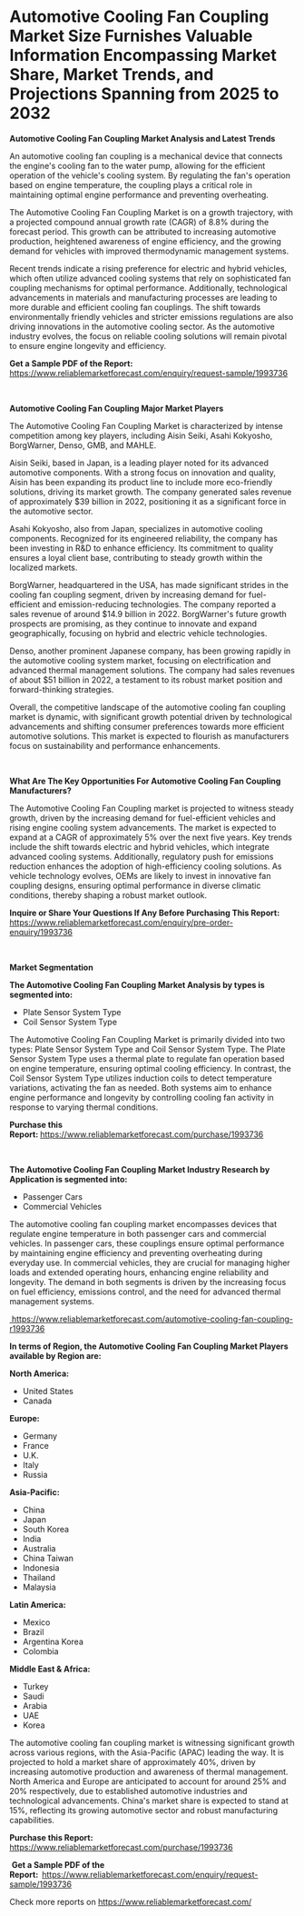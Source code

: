 <p><h1>Automotive Cooling Fan Coupling Market Size Furnishes Valuable Information Encompassing Market Share, Market Trends, and Projections Spanning from 2025 to 2032</h1></p><p><strong>Automotive Cooling Fan Coupling Market Analysis and Latest Trends</strong></p>
<p><p>An automotive cooling fan coupling is a mechanical device that connects the engine's cooling fan to the water pump, allowing for the efficient operation of the vehicle's cooling system. By regulating the fan's operation based on engine temperature, the coupling plays a critical role in maintaining optimal engine performance and preventing overheating.</p><p>The Automotive Cooling Fan Coupling Market is on a growth trajectory, with a projected compound annual growth rate (CAGR) of 8.8% during the forecast period. This growth can be attributed to increasing automotive production, heightened awareness of engine efficiency, and the growing demand for vehicles with improved thermodynamic management systems. </p><p>Recent trends indicate a rising preference for electric and hybrid vehicles, which often utilize advanced cooling systems that rely on sophisticated fan coupling mechanisms for optimal performance. Additionally, technological advancements in materials and manufacturing processes are leading to more durable and efficient cooling fan couplings. The shift towards environmentally friendly vehicles and stricter emissions regulations are also driving innovations in the automotive cooling sector. As the automotive industry evolves, the focus on reliable cooling solutions will remain pivotal to ensure engine longevity and efficiency.</p></p>
<p><strong>Get a Sample PDF of the Report:&nbsp;</strong> <a href="https://www.reliablemarketforecast.com/enquiry/request-sample/1993736?utm_campaign=1144&utm_medium=2&utm_source=Github&utm_content=ia&utm_term=15012025&utm_id=automotive-cooling-fan-coupling">https://www.reliablemarketforecast.com/enquiry/request-sample/1993736</a></p>
<p>&nbsp;</p>
<p><strong>Automotive Cooling Fan Coupling Major Market Players</strong></p>
<p><p>The Automotive Cooling Fan Coupling Market is characterized by intense competition among key players, including Aisin Seiki, Asahi Kokyosho, BorgWarner, Denso, GMB, and MAHLE. </p><p>Aisin Seiki, based in Japan, is a leading player noted for its advanced automotive components. With a strong focus on innovation and quality, Aisin has been expanding its product line to include more eco-friendly solutions, driving its market growth. The company generated sales revenue of approximately $39 billion in 2022, positioning it as a significant force in the automotive sector.</p><p>Asahi Kokyosho, also from Japan, specializes in automotive cooling components. Recognized for its engineered reliability, the company has been investing in R&D to enhance efficiency. Its commitment to quality ensures a loyal client base, contributing to steady growth within the localized markets.</p><p>BorgWarner, headquartered in the USA, has made significant strides in the cooling fan coupling segment, driven by increasing demand for fuel-efficient and emission-reducing technologies. The company reported a sales revenue of around $14.9 billion in 2022. BorgWarner's future growth prospects are promising, as they continue to innovate and expand geographically, focusing on hybrid and electric vehicle technologies.</p><p>Denso, another prominent Japanese company, has been growing rapidly in the automotive cooling system market, focusing on electrification and advanced thermal management solutions. The company had sales revenues of about $51 billion in 2022, a testament to its robust market position and forward-thinking strategies.</p><p>Overall, the competitive landscape of the automotive cooling fan coupling market is dynamic, with significant growth potential driven by technological advancements and shifting consumer preferences towards more efficient automotive solutions. This market is expected to flourish as manufacturers focus on sustainability and performance enhancements.</p></p>
<p>&nbsp;</p>
<p><strong>What Are The Key Opportunities For Automotive Cooling Fan Coupling Manufacturers?</strong></p>
<p><p>The Automotive Cooling Fan Coupling market is projected to witness steady growth, driven by the increasing demand for fuel-efficient vehicles and rising engine cooling system advancements. The market is expected to expand at a CAGR of approximately 5% over the next five years. Key trends include the shift towards electric and hybrid vehicles, which integrate advanced cooling systems. Additionally, regulatory push for emissions reduction enhances the adoption of high-efficiency cooling solutions. As vehicle technology evolves, OEMs are likely to invest in innovative fan coupling designs, ensuring optimal performance in diverse climatic conditions, thereby shaping a robust market outlook.</p></p>
<p><strong>Inquire or Share Your Questions If Any Before Purchasing This Report:</strong> <a href="https://www.reliablemarketforecast.com/enquiry/pre-order-enquiry/1993736?utm_campaign=1144&utm_medium=2&utm_source=Github&utm_content=ia&utm_term=15012025&utm_id=automotive-cooling-fan-coupling">https://www.reliablemarketforecast.com/enquiry/pre-order-enquiry/1993736</a></p>
<p>&nbsp;</p>
<p><strong>Market Segmentation</strong></p>
<p><strong>The Automotive Cooling Fan Coupling Market Analysis by types is segmented into:</strong></p>
<p><ul><li>Plate Sensor System Type</li><li>Coil Sensor System Type</li></ul></p>
<p><p>The Automotive Cooling Fan Coupling Market is primarily divided into two types: Plate Sensor System Type and Coil Sensor System Type. The Plate Sensor System Type uses a thermal plate to regulate fan operation based on engine temperature, ensuring optimal cooling efficiency. In contrast, the Coil Sensor System Type utilizes induction coils to detect temperature variations, activating the fan as needed. Both systems aim to enhance engine performance and longevity by controlling cooling fan activity in response to varying thermal conditions.</p></p>
<p><strong>Purchase this Report:&nbsp;</strong><a href="https://www.reliablemarketforecast.com/purchase/1993736?utm_campaign=1144&utm_medium=2&utm_source=Github&utm_content=ia&utm_term=15012025&utm_id=automotive-cooling-fan-coupling">https://www.reliablemarketforecast.com/purchase/1993736</a></p>
<p>&nbsp;</p>
<p><strong>The Automotive Cooling Fan Coupling Market Industry Research by Application is segmented into:</strong></p>
<p><ul><li>Passenger Cars</li><li>Commercial Vehicles</li></ul></p>
<p><p>The automotive cooling fan coupling market encompasses devices that regulate engine temperature in both passenger cars and commercial vehicles. In passenger cars, these couplings ensure optimal performance by maintaining engine efficiency and preventing overheating during everyday use. In commercial vehicles, they are crucial for managing higher loads and extended operating hours, enhancing engine reliability and longevity. The demand in both segments is driven by the increasing focus on fuel efficiency, emissions control, and the need for advanced thermal management systems.</p></p>
<p><a href="https://www.reliablemarketforecast.com/automotive-cooling-fan-coupling-r1993736?utm_campaign=1144&utm_medium=2&utm_source=Github&utm_content=ia&utm_term=15012025&utm_id=automotive-cooling-fan-coupling">&nbsp;https://www.reliablemarketforecast.com/automotive-cooling-fan-coupling-r1993736</a></p>
<p><strong>In terms of Region, the Automotive Cooling Fan Coupling Market Players available by Region are:</strong></p>
<p>
    <p> <strong> North America: </strong>
        <ul>
            <li>United States</li>
            <li>Canada</li>
        </ul>
        </p> 
    <p> <strong> Europe: </strong>
        <ul>
            <li>Germany</li>
            <li>France</li>
            <li>U.K.</li>
            <li>Italy</li>
            <li>Russia</li>
        </ul>
        </p> 
    <p> <strong> Asia-Pacific: </strong>
        <ul>
            <li>China</li>
            <li>Japan</li>
            <li>South Korea</li>
            <li>India</li>
            <li>Australia</li>
            <li>China Taiwan</li>
            <li>Indonesia</li>
            <li>Thailand</li>
            <li>Malaysia</li>
        </ul>
        </p> 
    <p> <strong> Latin America: </strong>
        <ul>
            <li>Mexico</li>
            <li>Brazil</li>
            <li>Argentina Korea</li>
            <li>Colombia</li>
        </ul>
        </p> 
    <p> <strong> Middle East & Africa: </strong>
        <ul>
            <li>Turkey</li>
            <li>Saudi</li>
            <li>Arabia</li>
            <li>UAE</li>
            <li>Korea</li>
        </ul>
    </p>
    </p>
<p><p>The automotive cooling fan coupling market is witnessing significant growth across various regions, with the Asia-Pacific (APAC) leading the way. It is projected to hold a market share of approximately 40%, driven by increasing automotive production and awareness of thermal management. North America and Europe are anticipated to account for around 25% and 20% respectively, due to established automotive industries and technological advancements. China's market share is expected to stand at 15%, reflecting its growing automotive sector and robust manufacturing capabilities.</p></p>
<p><strong>Purchase this Report: </strong><a href="https://www.reliablemarketforecast.com/purchase/1993736?utm_campaign=1144&utm_medium=2&utm_source=Github&utm_content=ia&utm_term=15012025&utm_id=automotive-cooling-fan-coupling">https://www.reliablemarketforecast.com/purchase/1993736</a></p>
<p>&nbsp;<strong>Get a Sample PDF of the Report:&nbsp;&nbsp;</strong><a href="https://www.reliablemarketforecast.com/enquiry/request-sample/1993736?utm_campaign=1144&utm_medium=2&utm_source=Github&utm_content=ia&utm_term=15012025&utm_id=automotive-cooling-fan-coupling">https://www.reliablemarketforecast.com/enquiry/request-sample/1993736</a></p>
<p><strong></strong></p>
<p>Check more reports on <a href="https://www.reliablemarketforecast.com/?utm_campaign=1144&utm_medium=2&utm_source=Github&utm_content=ia&utm_term=15012025&utm_id=automotive-cooling-fan-coupling">https://www.reliablemarketforecast.com/</a></p>